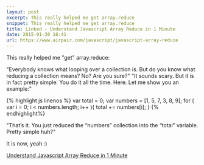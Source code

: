```yaml
---
layout: post
excerpt: This really helped me get array.reduce
snippet: This really helped me get array.reduce
title: Linked - Understand Javascript Array Reduce in 1 Minute
date: 2015-01-30 16:41
url: https://www.airpair.com/javascript/javascript-array-reduce
---
```


This really helped me "get" array.reduce: 

"Everybody knows what looping over a collection is. But do you know what reducing a collection means? No? Are you sure?"
"It sounds scary. But it is in fact pretty simple. You do it all the time. Here. Let me show you an example:"

{% highlight js linenos %}
var total = 0;
var numbers = [1, 5, 7, 3, 8, 9];
for ( var i = 0; i < numbers.length; i++ ){
   total += numbers[i];
}
{% endhighlight%}

"That’s it. You just reduced the “numbers” collection into the “total” variable. Pretty simple huh?"

It is now, yeah :)

[Understand Javascript Array Reduce in 1 Minute](https://www.airpair.com/javascript/javascript-array-reduce)
